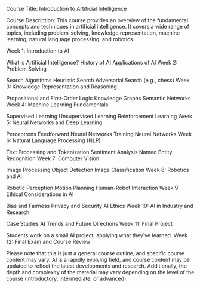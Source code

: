 Course Title: Introduction to Artificial Intelligence

Course Description:
This course provides an overview of the fundamental concepts and techniques in artificial intelligence. It covers a wide range of topics, including problem-solving, knowledge representation, machine learning, natural language processing, and robotics.

Week 1: Introduction to AI

What is Artificial Intelligence?
History of AI
Applications of AI
Week 2: Problem Solving

Search Algorithms
Heuristic Search
Adversarial Search (e.g., chess)
Week 3: Knowledge Representation and Reasoning

Propositional and First-Order Logic
Knowledge Graphs
Semantic Networks
Week 4: Machine Learning Fundamentals

Supervised Learning
Unsupervised Learning
Reinforcement Learning
Week 5: Neural Networks and Deep Learning

Perceptrons
Feedforward Neural Networks
Training Neural Networks
Week 6: Natural Language Processing (NLP)

Text Processing and Tokenization
Sentiment Analysis
Named Entity Recognition
Week 7: Computer Vision

Image Processing
Object Detection
Image Classification
Week 8: Robotics and AI

Robotic Perception
Motion Planning
Human-Robot Interaction
Week 9: Ethical Considerations in AI

Bias and Fairness
Privacy and Security
AI Ethics
Week 10: AI in Industry and Research

Case Studies
AI Trends and Future Directions
Week 11: Final Project

Students work on a small AI project, applying what they've learned.
Week 12: Final Exam and Course Review

Please note that this is just a general course outline, and specific course content may vary. AI is a rapidly evolving field, and course content may be updated to reflect the latest developments and research. Additionally, the depth and complexity of the material may vary depending on the level of the course (introductory, intermediate, or advanced).

